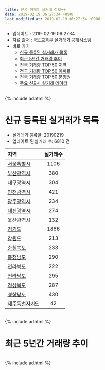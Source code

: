 ```yaml
---
title: 전국 아파트 실거래 정보++
date: 2019-02-19 06:27:34 +0900
last_modified_at: 2019-02-19 06:27:34 +0900
---
```


* 업데이트 : 2019-02-19 06:27:34
* 자료 출처 : [국토교통부 실거래가 공개시스템](http://rt.molit.go.kr)
* 바로 가기
    * [신규 등록된 실거래가 목록](#신규-등록된-실거래가-목록)
    * [최근 5년간 거래량 추이](#최근-5년간-거래량-추이)
    * [전국 거래량 TOP 50 지역](https://ayogom.github.io/apt-trade-info/최근-3개월-전국에서-가장-거래가-많이-발생한-지역)
    * [전국 거래량 TOP 50 아파트](https://ayogom.github.io/apt-trade-info/최근-3개월-전국에서-가장-거래가-많이-발생한-아파트)
    * [전국 거래량 TOP 50 분양권](https://ayogom.github.io/apt-trade-info/최근-3개월-전국에서-가장-거래가-많이-발생한-분양권)
    * [주요 신도시 실거래 데이터](https://ayogom.github.io/apt-trade-info/주요-신도시)

<br>
{% include ad.html %}
<br>

# 신규 등록된 실거래가 목록
* 실거래가 등록일: 20190219
* 업데이트 된 실거래 수: 6810 건


|지역|실거래수|
|:---|:---:|
|[서울특별시](https://ayogom.github.io/apt-trade-info/서울특별시)|1106|
|[부산광역시](https://ayogom.github.io/apt-trade-info/부산광역시)|380|
|[대구광역시](https://ayogom.github.io/apt-trade-info/대구광역시)|304|
|[인천광역시](https://ayogom.github.io/apt-trade-info/인천광역시)|421|
|[광주광역시](https://ayogom.github.io/apt-trade-info/광주광역시)|234|
|[대전광역시](https://ayogom.github.io/apt-trade-info/대전광역시)|274|
|[울산광역시](https://ayogom.github.io/apt-trade-info/울산광역시)|132|
|[경기도](https://ayogom.github.io/apt-trade-info/경기도)|1866|
|[강원도](https://ayogom.github.io/apt-trade-info/강원도)|213|
|[충청북도](https://ayogom.github.io/apt-trade-info/충청북도)|233|
|[충청남도](https://ayogom.github.io/apt-trade-info/충청남도)|290|
|[전라북도](https://ayogom.github.io/apt-trade-info/전라북도)|222|
|[전라남도](https://ayogom.github.io/apt-trade-info/전라남도)|295|
|[경상북도](https://ayogom.github.io/apt-trade-info/경상북도)|287|
|[경상남도](https://ayogom.github.io/apt-trade-info/경상남도)|430|
|[제주특별자치도](https://ayogom.github.io/apt-trade-info/제주특별자치도)|42|


<br>
{% include ad.html %}
<br>

# 최근 5년간 거래량 추이


<div style="width:100%;">
    <canvas id="deal_progress" height="200"></canvas>
</div>

<script>
new Chart(document.getElementById("deal_progress"), {
    type: 'line',
    data: {
        labels: ['201402','201403','201404','201405','201406','201407','201408','201409','201410','201411','201412','201501','201502','201503','201504','201505','201506','201507','201508','201509','201510','201511','201512','201601','201602','201603','201604','201605','201606','201607','201608','201609','201610','201611','201612','201701','201702','201703','201704','201705','201706','201707','201708','201709','201710','201711','201712','201801','201802','201803','201804','201805','201806','201807','201808','201809','201810','201811','201812','201901','201902'],
        datasets: [{
            label: '매매',
            pointRadius: 1,
            data: [56822, 60779, 46547, 42556, 42780, 47567, 57315, 64290, 62704, 47563, 44902, 60349, 54831, 85406, 70090, 59811, 61037, 60529, 51281, 54399, 63301, 46137, 36029, 34920, 35905, 52371, 52277, 50514, 58854, 57800, 58306, 59594, 69631, 44845, 35323, 29655, 41309, 50331, 46535, 58109, 61468, 60894, 43767, 45835, 38753, 42593, 39219, 62643, 53332, 65267, 43249, 44512, 44099, 43848, 66036, 59248, 52520, 36955, 32463, 28014, 6194],
            borderColor: "rgba(255, 201, 14, 1)",
            backgroundColor: "rgba(255, 201, 14, 0.5)",
            fill: false,
            lineTension: 0
        },{
            label: '전월세',
            pointRadius: 1,
            data: [60091, 57999, 49512, 47050, 45938, 49208, 50654, 51053, 56607, 49069, 51708, 59570, 52899, 62595, 50861, 46268, 46075, 47839, 46912, 42239, 52570, 45225, 50894, 52764, 52933, 55269, 48971, 45978, 47037, 48766, 50338, 48389, 57381, 48868, 53181, 49386, 60706, 55640, 47179, 47197, 49234, 50072, 50442, 50813, 43969, 49484, 51252, 58047, 53523, 62518, 49322, 48321, 48590, 48920, 50210, 48096, 54774, 46409, 47225, 42605, 12597],
            borderColor: "rgba(0, 141, 185, 1)",
            backgroundColor: "rgba(0, 141, 185, 0.5)",
            fill: false,
            lineTension: 0
        }
        ]
    },
    options: {
        responsive: true,
        title: {
            display: false
        },
        tooltips: {
            mode: 'index',
            intersect: false
        },
        hover: {
            mode: 'nearest',
            intersect: true
        },
        scales: {
            xAxes: [{
                display: true,
                scaleLabel: {
                    display: true,
                    labelString: '년/월'
                }
            }],
            yAxes: [{
                display: true,
                ticks: {
                    suggestedMin: 0,
                },
                scaleLabel: {
                    display: true,
                    labelString: '실거래 수'
                }
            }]
        }
    }
});

</script>


<br>
{% include ad.html %}
<br>

